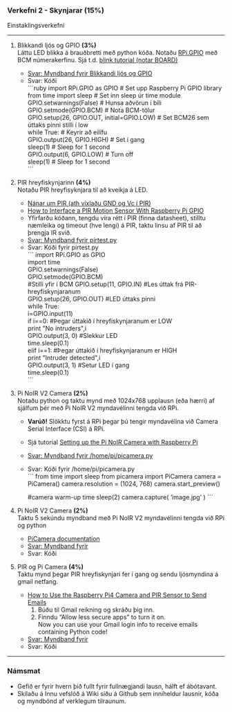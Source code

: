### Verkefni 2 - Skynjarar (15%) 
Einstaklingsverkefni

---

1. Blikkandi ljós og GPIO **(3%)** <br>
Láttu LED blikka á brauðbretti með python kóða. Notaðu [RPi.GPIO](https://sourceforge.net/p/raspberry-gpio-python/wiki/Examples/) með BCM númerakerfinu. Sjá t.d. [blink tutorial (notar BOARD)](https://raspberrypihq.com/making-a-led-blink-using-the-raspberry-pi-and-python/)

    - [Svar: Myndband fyrir Blikkandi ljós og GPIO](https://photos.google.com/share/AF1QipNI5BMS1oLpVPu26KQNOIBfwJEtt-CevgKzSNRNB3fKdRXGCcydyDOxMizIV_yBvg/photo/AF1QipPiyt2n1k6f10j2oNgs3Z9bzobc7_g-pDZ-FCjR?key=Wk9EM3o4aEUyMTlkTmIwVkdTV19DMnRIM0w1WlZn)<br>
    - Svar: Kóði<br>
    ´´´ruby
    import RPi.GPIO as GPIO # Set upp Raspberry Pi GPIO library<br>
    from time import sleep # Set inn sleep úr time module<br>
    GPIO.setwarnings(False) # Hunsa aðvörun í bili<br>
    GPIO.setmode(GPIO.BCM) # Nota BCM-tölur<br>
    GPIO.setup(26, GPIO.OUT, initial=GPIO.LOW) # Set BCM26 sem úttaks pinni stilli í low<br>
    while True: # Keyrir að eilífu<br>
        GPIO.output(26, GPIO.HIGH) # Set í gang<br>
        sleep(1) # Sleep for 1 second<br>
        GPIO.output(6, GPIO.LOW) # Turn off<br>
        sleep(1) # Sleep for 1 second<br>
    ´´´

1. PIR hreyfiskynjarinn **(4%)** <br>
Notaðu PIR hreyfisyknjara til að kveikja á LED.
    - [Nánar um PIR (ath víxlaðu GND og Vc í PIR)](https://learn.adafruit.com/pir-passive-infrared-proximity-motion-sensor/overview)
    - [How to Interface a PIR Motion Sensor With Raspberry Pi GPIO](https://maker.pro/raspberry-pi/tutorial/how-to-interface-a-pir-motion-sensor-with-raspberry-pi-gpio)
    - Yfirfarðu kóðann, tengdu víra rétt í PIR (finna datasheet), stilltu næmleika og timeout (hve lengi) á PIR, taktu linsu af PIR til að þrengja IR svið.<br>
    - [Svar: Myndband fyrir pirtest.py]()<br>
    - Svar: Kóði fyrir pirtest.py<br>
        ´´´
        import RPi.GPIO as GPIO<br>
        import time<br>
        GPIO.setwarnings(False)<br>
        GPIO.setmode(GPIO.BCM)<br>      #Stilli yfir í BCM
        GPIO.setup(11, GPIO.IN)         #Les úttak frá PIR-hreyfiskynjaranum<br>
        GPIO.setup(26, GPIO.OUT)         #LED úttaks pinni<br>
        while True:<br>
            i=GPIO.input(11)<br>
            if i==0:                 #Þegar úttakið í hreyfiskynjaranum er LOW<br>
                print "No intruders",i<br>
                GPIO.output(3, 0)  #Slekkur LED<br>
                time.sleep(0.1)<br>
            elif i==1:               #Þegar úttakið í hreyfiskynjaranum er HIGH<br>
                print "Intruder detected",i<br>
                GPIO.output(3, 1)  #Setur LED í gang<br>
                time.sleep(0.1)<br>
        ´´´
      
1. Pi NoIR V2 Camera **(2%)** <br>
Notaðu python og taktu mynd með 1024x768 upplausn (eða hærri) af sjálfum þér með Pi NoIR V2 myndavélinni tengda við RPi.   
   - **Varúð!** Slökktu fyrst á RPi þegar þú tengir myndavélina við Camera Serial Interface (CSI) á RPi. 
   - Sjá tutorial [Setting up the Pi NoIR Camera with Raspberry Pi](https://maker.pro/raspberry-pi/tutorial/how-to-interface-pi-noir-v2-camera-with-raspberry-pi)<br>
   - [Svar: Myndband fyrir /home/pi/picamera.py ]()<br>
   - Svar: Kóði fyrir /home/pi/picamera.py<br>
        ´´´
        from time import sleep
        from picamera import PiCamera
        camera = PiCamera()
        camera.resolution = (1024, 768)
        camera.start_preview()

        #camera warm-up time
        sleep(2)
        camera.capture( ‘image.jpg’ )
        ´´´
  
1. Pi NoIR V2 Camera **(2%)** <br>
Taktu 5 sekúndu myndband með Pi NoIR V2 myndavélinni tengda við RPi og python   
   - [PiCamera documentation](https://picamera.readthedocs.io/en/release-1.13/)<br>
   - [Svar: Myndband fyrir ]()<br>
   - Svar: Kóði

1. PIR og Pi Camera **(4%)** <br>
Taktu mynd þegar PIR hreyfiskynjari fer í gang og sendu ljósmyndina á gmail netfang.
    - [How to Use the Raspberry Pi4 Camera and PIR Sensor to Send Emails](https://maker.pro/raspberry-pi/projects/how-to-use-the-raspberry-pi4-camera-and-pir-sensor-to-send-emails)
      1. Búðu til Gmail reikning og skráðu þig inn.
      1. Finndu “Allow less secure apps” to turn it on. <br> Now you can use your Gmail login info to receive emails containing Python code!
    - [Svar: Myndband fyrir ]()<br>
    - Svar: Kóði
   <!-- 
   - Sjá líka [How to Use the Raspberry Pi Camera and PIR to Send Emails](https://maker.pro/raspberry-pi/tutorial/how-to-use-the-raspberry-pi-camera-to-send-emails)
   -->
---

### Námsmat
- Gefið er fyrir hvern þið fullt fyrir fullnægjandi lausn, hálft ef ábótavant.
- Skilaðu á Innu vefslóð á Wiki síðu á Github sem inniheldur lausnir, kóða og myndbönd af verklegum tilraunum.
